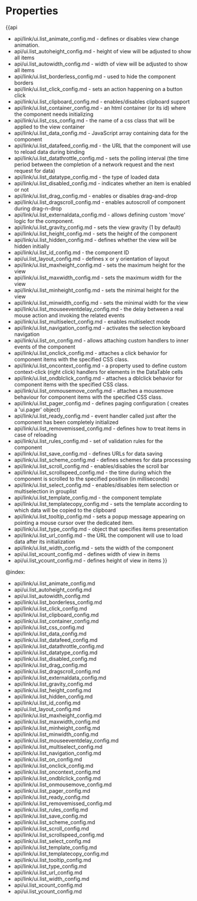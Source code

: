 Properties
==========

{{api
- api/link/ui.list_animate_config.md - defines or disables view change animation.
- api/ui.list_autoheight_config.md - height of view will be adjusted to show all items
- api/ui.list_autowidth_config.md - width of view will be adjusted to show all items
- api/link/ui.list_borderless_config.md - used to hide the component borders
- api/link/ui.list_click_config.md - sets an action happening on a button click
- api/link/ui.list_clipboard_config.md - enables/disables clipboard support
- api/link/ui.list_container_config.md - an html container (or its id) where the component needs initializing
- api/link/ui.list_css_config.md - the name of a css class that will be applied to the view container
- api/link/ui.list_data_config.md - JavaScript array containing data for the component
- api/link/ui.list_datafeed_config.md - the URL that the component will use to reload data during binding
- api/link/ui.list_datathrottle_config.md - sets the polling interval (the time period between the completion of a network request and the next request for data)
- api/link/ui.list_datatype_config.md - the type of loaded data
- api/link/ui.list_disabled_config.md - indicates whether an item is enabled or not
- api/link/ui.list_drag_config.md - enables or disables drag-and-drop
- api/link/ui.list_dragscroll_config.md - enables autoscroll of component during drag-n-drop
- api/link/ui.list_externaldata_config.md - allows defining custom 'move' logic for the component.
- api/link/ui.list_gravity_config.md - sets the view gravity (1 by default)
- api/link/ui.list_height_config.md - sets the height of the component
- api/link/ui.list_hidden_config.md - defines whether the view will be hidden initially
- api/link/ui.list_id_config.md - the component ID
- api/ui.list_layout_config.md - defines x or y orientation of layout
- api/link/ui.list_maxheight_config.md - sets the maximum height for the view
- api/link/ui.list_maxwidth_config.md - sets the maximum width for the view
- api/link/ui.list_minheight_config.md - sets the minimal height for the view
- api/link/ui.list_minwidth_config.md - sets the minimal width for the view
- api/link/ui.list_mouseeventdelay_config.md - the delay between a real mouse action and invoking the related events
- api/link/ui.list_multiselect_config.md - enables multiselect mode
- api/link/ui.list_navigation_config.md - activates the selection keyboard navigation
- api/link/ui.list_on_config.md - allows attaching custom handlers to inner events of the component
- api/link/ui.list_onclick_config.md - attaches a click behavior for component items with the specified CSS class.
- api/link/ui.list_oncontext_config.md - a property used to define custom context-click (right click) handlers for elements in the DataTable cells<br>
- api/link/ui.list_ondblclick_config.md - attaches a dblclick behavior for component items with the specified CSS class.
- api/link/ui.list_onmousemove_config.md - attaches a mousemove behaviour for component items with the specified CSS class.
- api/link/ui.list_pager_config.md - defines paging configuration ( creates a 'ui.pager' object)
- api/link/ui.list_ready_config.md - event handler called just after the component has been completely initialized
- api/link/ui.list_removemissed_config.md - defines how to treat items in case of reloading
- api/link/ui.list_rules_config.md - set of validation rules for the component
- api/link/ui.list_save_config.md - defines URLs for data saving
- api/link/ui.list_scheme_config.md - defines schemes for data processing
- api/link/ui.list_scroll_config.md - enables/disables the scroll bar
- api/link/ui.list_scrollspeed_config.md - the time during which the component is scrolled to the specified position (in milliseconds)
- api/link/ui.list_select_config.md - enables/disables item selection or multiselection in grouplist
- api/link/ui.list_template_config.md - the component template
- api/link/ui.list_templatecopy_config.md - sets the template according to which data will be copied to the clipboard
- api/link/ui.list_tooltip_config.md - sets a popup message appearing on pointing a mouse cursor over the dedicated item.
- api/link/ui.list_type_config.md - object that specifies items presentation
- api/link/ui.list_url_config.md - the URL the component will use to load data after its initialization
- api/link/ui.list_width_config.md - sets the width of the component
- api/ui.list_xcount_config.md - defines width of view in items
- api/ui.list_ycount_config.md - defines height of view in items
}}

@index:
- api/link/ui.list_animate_config.md
- api/ui.list_autoheight_config.md
- api/ui.list_autowidth_config.md
- api/link/ui.list_borderless_config.md
- api/link/ui.list_click_config.md
- api/link/ui.list_clipboard_config.md
- api/link/ui.list_container_config.md
- api/link/ui.list_css_config.md
- api/link/ui.list_data_config.md
- api/link/ui.list_datafeed_config.md
- api/link/ui.list_datathrottle_config.md
- api/link/ui.list_datatype_config.md
- api/link/ui.list_disabled_config.md
- api/link/ui.list_drag_config.md
- api/link/ui.list_dragscroll_config.md
- api/link/ui.list_externaldata_config.md
- api/link/ui.list_gravity_config.md
- api/link/ui.list_height_config.md
- api/link/ui.list_hidden_config.md
- api/link/ui.list_id_config.md
- api/ui.list_layout_config.md
- api/link/ui.list_maxheight_config.md
- api/link/ui.list_maxwidth_config.md
- api/link/ui.list_minheight_config.md
- api/link/ui.list_minwidth_config.md
- api/link/ui.list_mouseeventdelay_config.md
- api/link/ui.list_multiselect_config.md
- api/link/ui.list_navigation_config.md
- api/link/ui.list_on_config.md
- api/link/ui.list_onclick_config.md
- api/link/ui.list_oncontext_config.md
- api/link/ui.list_ondblclick_config.md
- api/link/ui.list_onmousemove_config.md
- api/link/ui.list_pager_config.md
- api/link/ui.list_ready_config.md
- api/link/ui.list_removemissed_config.md
- api/link/ui.list_rules_config.md
- api/link/ui.list_save_config.md
- api/link/ui.list_scheme_config.md
- api/link/ui.list_scroll_config.md
- api/link/ui.list_scrollspeed_config.md
- api/link/ui.list_select_config.md
- api/link/ui.list_template_config.md
- api/link/ui.list_templatecopy_config.md
- api/link/ui.list_tooltip_config.md
- api/link/ui.list_type_config.md
- api/link/ui.list_url_config.md
- api/link/ui.list_width_config.md
- api/ui.list_xcount_config.md
- api/ui.list_ycount_config.md

